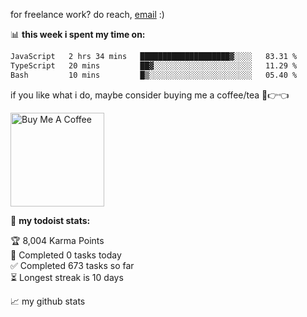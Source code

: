 for freelance work? do reach, [email](mailto:Bhaweshp17@gmail.com) :)

📊 **this week i spent my time on:**
<!--START_SECTION:waka-->

```txt
JavaScript   2 hrs 34 mins   ████████████████████▓░░░░   83.31 %
TypeScript   20 mins         ██▓░░░░░░░░░░░░░░░░░░░░░░   11.29 %
Bash         10 mins         █▒░░░░░░░░░░░░░░░░░░░░░░░   05.40 %
```

<!--END_SECTION:waka-->

if you like what i do, maybe consider buying me a coffee/tea 🥺👉👈

<a href="https://www.buymeacoffee.com/BhaweshPandey" target="_blank"><img src="https://cdn.buymeacoffee.com/buttons/v2/default-red.png" alt="Buy Me A Coffee" width="150" ></a>

🚧 **my todoist stats:**
<!-- TODO-IST:START -->
🏆  8,004 Karma Points           
🌸  Completed 0 tasks today           
✅  Completed 673 tasks so far           
⏳  Longest streak is 10 days
<!-- TODO-IST:END -->


📈 my github stats

